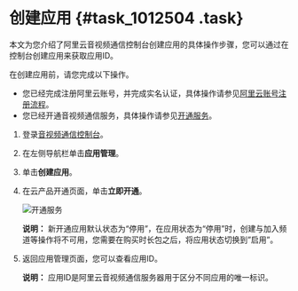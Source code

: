 # 创建应用 {#task_1012504 .task}

本文为您介绍了阿里云音视频通信控制台创建应用的具体操作步骤，您可以通过在控制台创建应用来获取应用ID。

在创建应用前，请您完成以下操作。

-   您已经完成注册阿里云账号，并完成实名认证，具体操作请参见[阿里云账号注册流程](../../../../../cn.zh-CN/.md#)。
-   您已经开通音视频通信服务，具体操作请参见[开通服务](../cn.zh-CN/产品定价/开通服务.md#)。

1.  登录[音视频通信控制台](https://rtc.console.aliyun.com/)。
2.  在左侧导航栏单击**应用管理**。
3.  单击**创建应用**。
4.  在云产品开通页面，单击**立即开通**。 

    ![开通服务](http://static-aliyun-doc.oss-cn-hangzhou.aliyuncs.com/assets/img/170793/156704146557437_zh-CN.png)

    **说明：** 新开通应用默认状态为“停用”，在应用状态为“停用”时，创建与加入频道等操作将不可用，您需要在购买时长包之后，将应用状态切换到”启用”。

5.  返回应用管理页面，您可以查看应用ID。 

    **说明：** 应用ID是阿里云音视频通信服务器用于区分不同应用的唯一标识。


